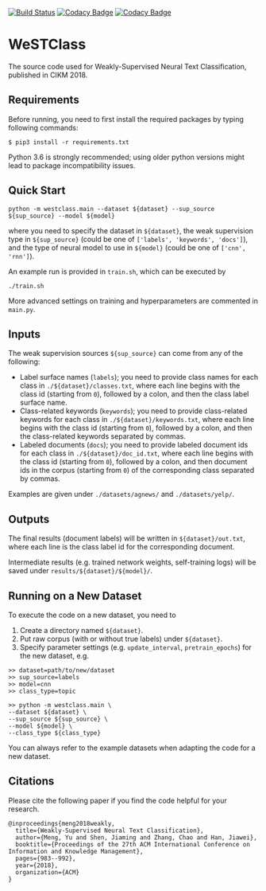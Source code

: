 [![Build Status](https://travis-ci.org/JohnGiorgi/WeSTClass.svg?branch=master)](https://travis-ci.org/JohnGiorgi/WeSTClass)
[![Codacy Badge](https://api.codacy.com/project/badge/Grade/c4cb523a093a405db7e2b56b3c856d53)](https://www.codacy.com/app/JohnGiorgi/WeSTClass?utm_source=github.com&amp;utm_medium=referral&amp;utm_content=JohnGiorgi/WeSTClass&amp;utm_campaign=Badge_Grade)
[![Codacy Badge](https://api.codacy.com/project/badge/Coverage/c4cb523a093a405db7e2b56b3c856d53)](https://www.codacy.com/app/JohnGiorgi/WeSTClass?utm_source=github.com&amp;utm_medium=referral&amp;utm_content=JohnGiorgi/WeSTClass&amp;utm_campaign=Badge_Coverage)

# WeSTClass

The source code used for Weakly-Supervised Neural Text Classification, published in CIKM 2018.

## Requirements

Before running, you need to first install the required packages by typing following commands:

```
$ pip3 install -r requirements.txt
```

Python 3.6 is strongly recommended; using older python versions might lead to package incompatibility issues.

## Quick Start

```
python -m westclass.main --dataset ${dataset} --sup_source ${sup_source} --model ${model}
```
where you need to specify the dataset in ```${dataset}```, the weak supervision type in ```${sup_source}``` (could be one of ```['labels', 'keywords', 'docs']```), and the type of neural model to use in ```${model}``` (could be one of ```['cnn', 'rnn']```).

An example run is provided in ```train.sh```, which can be executed by
```
./train.sh
```

More advanced settings on training and hyperparameters are commented in ```main.py```.

## Inputs

The weak supervision sources ```${sup_source}``` can come from any of the following:
  - Label surface names (```labels```); you need to provide class names for each class in ```./${dataset}/classes.txt```, where each line begins with the class id (starting from ```0```), followed by a colon, and then the class label surface name.
  - Class-related keywords (```keywords```); you need to provide class-related keywords for each class in ```./${dataset}/keywords.txt```, where each line begins with the class id (starting from ```0```), followed by a colon, and then the class-related keywords separated by commas.
  - Labeled documents (```docs```); you need to provide labeled document ids for each class in ```./${dataset}/doc_id.txt```, where each line begins with the class id (starting from ```0```), followed by a colon, and then document ids in the corpus (starting from ```0```) of the corresponding class separated by commas.

Examples are given under ```./datasets/agnews/``` and ```./datasets/yelp/```.

## Outputs

The final results (document labels) will be written in ```${dataset}/out.txt```, where each line is the class label id for the corresponding document.

Intermediate results (e.g. trained network weights, self-training logs) will be saved under ```results/${dataset}/${model}/```.

## Running on a New Dataset

To execute the code on a new dataset, you need to

 1. Create a directory named ```${dataset}```.
 2. Put raw corpus (with or without true labels) under ```${dataset}```.
 3. Specify parameter settings (e.g. ```update_interval```, ```pretrain_epochs```) for the new dataset, e.g.

 ```
 >> dataset=path/to/new/dataset
 >> sup_source=labels
 >> model=cnn
 >> class_type=topic

 >> python -m westclass.main \
--dataset ${dataset} \
--sup_source ${sup_source} \
--model ${model} \
--class_type ${class_type}
 ```

You can always refer to the example datasets when adapting the code for a new dataset.

## Citations

Please cite the following paper if you find the code helpful for your research.
```
@inproceedings{meng2018weakly,
  title={Weakly-Supervised Neural Text Classification},
  author={Meng, Yu and Shen, Jiaming and Zhang, Chao and Han, Jiawei},
  booktitle={Proceedings of the 27th ACM International Conference on Information and Knowledge Management},
  pages={983--992},
  year={2018},
  organization={ACM}
}
```
